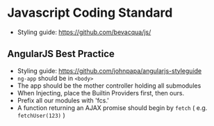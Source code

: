 # Javascript Coding Standard

 - Styling guide: https://github.com/bevacqua/js/

## AngularJS Best Practice
 - Styling guide: https://github.com/johnpapa/angularjs-styleguide
 - ``ng-app`` should be in ``<body>``
 - The app should be the mother controller holding all submodules
 - When Injecting, place the Builtin Providers first, then ours.
 - Prefix all our modules with 'fcs.'
 - A function returning an AJAX promise should begin by `fetch` ( e.g. `fetchUser(123)` )
 
